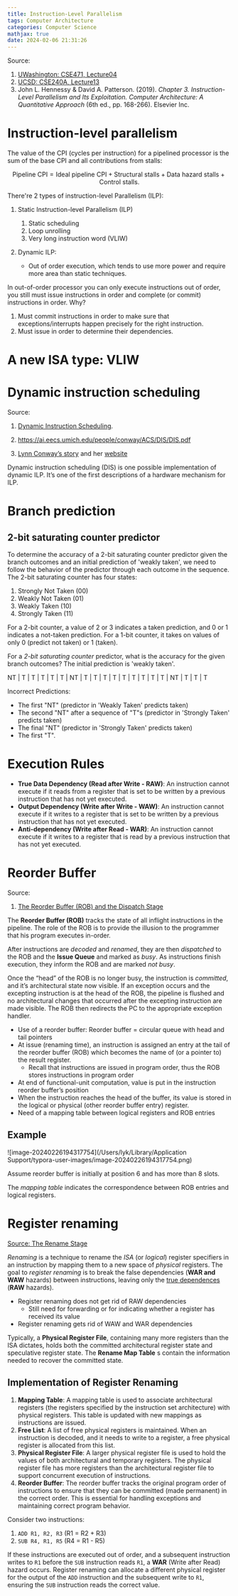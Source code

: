 ```yaml
---
title: Instruction-Level Parallelism
tags: Computer Architecture
categories: Computer Science
mathjax: true
date: 2024-02-06 21:31:26
---
```



Source:

1. [UWashington: CSE471, Lecture04](https://courses.cs.washington.edu/courses/cse471/07sp/lectures/Lecture4.pdf)
1. [UCSD: CSE240A, Lecture13](https://cseweb.ucsd.edu/classes/fa14/cse240A-a/pdf/07/CSE240A-MBT-L13-ReorderBuffer.ppt.pdf)
1. John L. Hennessy & David A. Patterson. (2019). *Chapter 3. Instruction-Level Parallelism and Its Exploitation. Computer Architecture: A Quantitative Approach* (6th ed., pp. 168-266). Elsevier Inc.

<!--more-->

# Instruction-level parallelism 

The value of the CPI (cycles per instruction) for a pipelined processor is the sum of the base CPI and all contributions from stalls:


$$
\text{Pipeline CPI} = \text{Ideal pipeline CPI} + \text{Structural stalls} + \text{Data hazard stalls} + \text{Control stalls} .
$$


There're 2 types of instruction-level Parallelism (ILP):

1. Static Instruction-level Parallelism (ILP)

   1. Static scheduling
   2. Loop unrolling
   3. Very long instruction word (VLIW)

2. Dynamic ILP: 

   * Out of order execution, which tends to use more power and require more area than static techniques.



In out-of-order processor you can only execute instructions out of order, you still must issue instructions in order and complete (or commit) instructions in order. Why?

1. Must commit instructions in order to make sure that exceptions/interrupts happen precisely for the right instruction.
2. Must issue in order to determine their dependencies. 

# A new ISA type: VLIW

# Dynamic instruction scheduling

Source:

1. [Dynamic Instruction Scheduling](https://ai.eecs.umich.edu/people/conway/ACS/DIS/DIS.pdf).

2. https://ai.eecs.umich.edu/people/conway/ACS/DIS/DIS.pdf

3. [Lynn Conway’s story](https://ai.eecs.umich.edu/people/conway/Retrospective2.html#anchor100470) and her [website](https://ai.eecs.umich.edu/people/conway/) 

   

Dynamic instruction scheduling (DIS)  is one possible implementation of dynamic ILP. It’s one of the first descriptions of a hardware mechanism for ILP.

# Branch prediction

## 2-bit saturating counter predictor

To determine the accuracy of a 2-bit saturating counter predictor given  the branch outcomes and an initial prediction of 'weakly taken', we need to follow the behavior of the predictor through each outcome in the  sequence. The 2-bit saturating counter has four states:

1. Strongly Not Taken (00)
2. Weakly Not Taken (01)
3. Weakly Taken (10)
4. Strongly Taken (11)

For a 2-bit counter, a value of 2 or 3 indicates a taken prediction, and
0 or 1 indicates a not-taken prediction. For a 1-bit counter, it takes on values of only 0 (predict
not taken) or 1 (taken).



For a *2-bit saturating counter* predictor, what is the accuracy for the given branch outcomes? The initial prediction is 'weakly taken'.

NT | T | T | T | T | T | NT | T | T | T | T | T | T | T | T | T | NT | T | T | T

Incorrect Predictions:

- The first "NT" (predictor in 'Weakly Taken' predicts taken)
- The second "NT" after a sequence of "T"s (predictor in 'Strongly Taken' predicts taken)
- The final "NT" (predictor in 'Strongly Taken' predicts taken)
- The first "T".

# Execution Rules

- **True Data Dependency (Read after Write - RAW)**: An instruction cannot execute if it reads from a register that is set to be written by a previous instruction that has not yet executed.
- **Output Dependency (Write after Write - WAW)**: An instruction cannot execute if it writes to a register that is set to be written by a previous instruction that has not yet executed.
- **Anti-dependency (Write after Read - WAR)**: An instruction cannot execute if it writes to a register that is read by a previous instruction that has not yet executed.

# Reorder Buffer

Source: 

1. [The Reorder Buffer (ROB) and the Dispatch Stage](https://docs.boom-core.org/en/latest/sections/reorder-buffer.html)



The **Reorder Buffer (ROB)** tracks the state of all inflight instructions in the pipeline. The role of the ROB is to provide the illusion to the programmer that his program executes in-order. 

After instructions are *decoded* and *renamed*, they are then *dispatched* to the ROB and the **Issue Queue** and marked as *busy*. As instructions finish execution, they inform the ROB and are marked *not busy*. 

Once the “head” of the ROB is no longer busy, the instruction is *committed*, and it’s architectural state now visible. If an exception occurs and the excepting instruction is at the head of the ROB, the pipeline is flushed and no architectural changes that occurred after the excepting instruction are made visible. The ROB then redirects the PC to the appropriate exception handler.



* Use of a reorder buffer: Reorder buffer = circular queue with head and tail pointers
* At issue (renaming time), an instruction is assigned an entry at the tail
  of the reorder buffer (ROB) which becomes the name of (or a pointer
  to) the result register.
  * Recall that instructions are issued in program order, thus the ROB stores
    instructions in program order
* At end of functional-unit computation, value is put in the instruction
  reorder buffer’s position
* When the instruction reaches the head of the buffer, its value is stored
  in the logical or physical (other reorder buffer entry) register.
* Need of a mapping table between logical registers and ROB entries

## Example

![image-20240226194317754](/Users/lyk/Library/Application Support/typora-user-images/image-20240226194317754.png)

Assume reorder buffer is initially at position 6 and has more than 8 slots.

The *mapping table* indicates the correspondence between ROB entries and logical registers.

# Register renaming

[Source: The Rename Stage](https://docs.boom-core.org/en/latest/sections/rename-stage.html)

*Renaming* is a technique to rename the *ISA* (or *logical*) register specifiers in an instruction by mapping them to a new space of *physical* registers. The goal to *register renaming* is to break the false dependencies (**WAR and WAW** hazards) between instructions, leaving only the <u>true dependences</u> (**RAW** hazards). 

* Register renaming does not get rid of RAW dependencies
  * Still need for forwarding or for indicating whether a register has
    received its value
* Register renaming gets rid of WAW and WAR
  dependencies



Typically, a **Physical Register File**, containing many more registers than the ISA dictates, holds both the committed architectural register state and speculative register state. The **Rename Map Table** s contain the information needed to recover the committed state.

## Implementation of Register Renaming

1. **Mapping Table**: A mapping table is used to associate architectural registers (the registers specified by the instruction set architecture) with physical registers. This table is updated with new mappings as instructions are issued.
2. **Free List**: A list of free physical registers is maintained. When an instruction is decoded, and it needs to write to a register, a free physical register is allocated from this list.
3. **Physical Register File**: A larger physical register file is used to hold the values of both architectural and temporary registers. The physical register file has more registers than the architectural register file to support concurrent execution of instructions.
4. **Reorder Buffer**: The reorder buffer tracks the original program order of instructions to ensure that they can be committed (made permanent) in the correct order. This is essential for handling exceptions and maintaining correct program behavior.



Consider two instructions:

1. `ADD R1, R2, R3` (R1 = R2 + R3)
2. `SUB R4, R1, R5` (R4 = R1 - R5)

If these instructions are executed out of order, and a subsequent instruction writes to `R1` before the `SUB` instruction reads `R1`, a **WAR** (Write after Read) hazard occurs. Register renaming can allocate a different physical register for the output of the `ADD` instruction and the subsequent write to `R1`, ensuring the `SUB` instruction reads the correct value.

